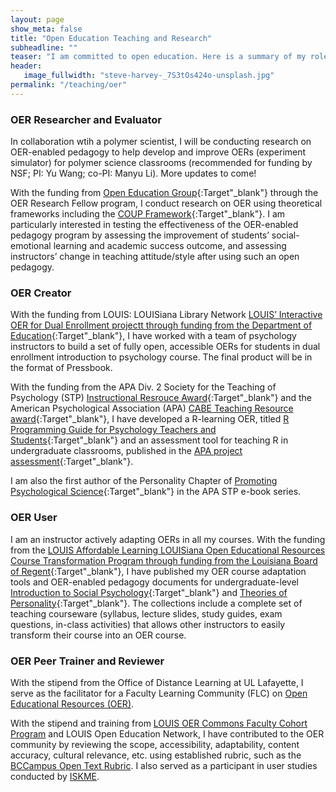 ```yaml
---
layout: page
show_meta: false
title: "Open Education Teaching and Research"
subheadline: ""
teaser: "I am committed to open education. Here is a summary of my roles in open education resources (OER) with links to access my products."
header:
   image_fullwidth: "steve-harvey-_7S3tOs424o-unsplash.jpg"
permalink: "/teaching/oer"
---
```


### OER Researcher and Evaluator
In collaboration wtih a polymer scientist, I will be conducting research on OER-enabled pedagogy to help develop and improve OERs (experiment simulator) for polymer science classrooms (recommended for funding by NSF; PI: Yu Wang; co-PI: Manyu Li). More updates to come! 

With the funding from [Open Education Group](https://openedgroup.org/fellowship){:Target"_blank"} through the OER Research Fellow program, I conduct research on OER using theoretical frameworks including the [COUP Framework](https://openedgroup.org/coup){:Target"_blank"}. I am particularly interested in testing the effectiveness of the OER-enabled pedagogy program by assessing the improvement of students’ social-emotional learning and academic success outcome, and assessing instructors’ change in teaching attitude/style after using such an open pedagogy.

### OER Creator
With the funding from LOUIS: LOUISiana Library Network [LOUIS’ Interactive OER for Dual Enrollment projectt through funding from the Department of Education](https://louislibraries.org/alearningla/programs/dual-enrollment/interactive-oer){:Target"_blank"}, I have worked with a team of psychology instructors to build a set of fully open, accessible OERs for students in dual enrollment introduction to psychology course. The final product will be in the format of Pressbook. 

With the funding from the APA Div. 2 Society for the Teaching of Psychology (STP) [Instructional Resrouce Award](https://teachpsych.org/page-1610199){:Target"_blank"} and the American Psychological Association (APA) [CABE Teaching Resource award](https://www.apa.org/about/awards/ptcc-teaching-resources?tab=4){:Target"_blank"}, I have developed a R-learning OER, titled [R Programming Guide for Psychology Teachers and Students](https://louis.oercommons.org/courseware/lesson/1310/overview){:Target"_blank"} and an assessment tool for teaching R in undergraduate classrooms, published in the [APA project assessment](http://pass.apa.org/login/?_redirected=yes){:Target"_blank"}. 

I am also the first author of the Personality Chapter of [Promoting Psychological Science](http://teachpsych.org/ebooks/promotingpsychscience){:Target"_blank"} in the APA STP e-book series.

### OER User
I am an instructor actively adapting OERs in all my courses. With the funding from the [LOUIS Affordable Learning LOUISiana Open Educational Resources Course Transformation Program through funding from the Louisiana Board of Regent](https://louislibraries.org/alearningla/reports-resources/course-transformation){:Target"_blank"}, I have published my OER course adaptation tools and OER-enabled pedagogy documents for undergraduate-level [Introduction to Social Psychology](https://louis.oercommons.org/courseware/lesson/1216/overview){:Target"_blank"} and [Theories of Personality](https://louis.oercommons.org/courseware/lesson/1225/overview){:Target"_blank"}. The collections include a complete set of teaching courseware (syllabus, lecture slides, study guides, exam questions, in-class activities) that allows other instructors to easily transform their course into an OER course. 

### OER Peer Trainer and Reviewer
With the stipend from the Office of Distance Learning at UL Lafayette, I serve as the facilitator for a Faculty Learning Community (FLC) on [Open Educational Resources (OER)](https://distancelearning.louisiana.edu/teach-online-hybrid/faculty-learning-communities/communities-2021-2022).

With the stipend and training from [LOUIS OER Commons Faculty Cohort Program](https://louislibraries.org/alearningla/programs/cohort) and LOUIS Open Education Network, I have contributed to the OER community by reviewing the scope, accessibility, adaptability, content accuracy, cultural relevance, etc. using established rubric, such as the [BCCampus Open Text Rubric](https://open.bccampus.ca/use-open-textbooks/evaluate-open-textbooks/). I also served as a participant in user studies conducted by [ISKME](https://www.iskme.org/).
